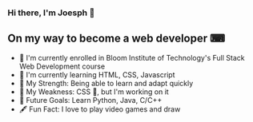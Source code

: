 ### Hi there, I'm Joesph 👋

## On my way to become a web developer ⌨
- 🎒 I'm currently enrolled in Bloom Institute of Technology's Full Stack Web Development course
- 📖 I'm currently learning HTML, CSS, Javascript
- 🦾 My Strength: Being able to learn and adapt quickly
- 🥉 My Weakness: CSS 😤, but I'm working on it
- 🥅 Future Goals: Learn Python, Java, C/C++
- 🖋 Fun Fact: I love to play video games and draw

